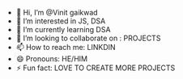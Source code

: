 - 👋 Hi, I’m @Vinit gaikwad 
- 👀 I’m interested in JS, DSA 
- 🌱 I’m currently learning DSA
- 💞️ I’m looking to collaborate on : PROJECTS 
- 📫 How to reach me: LINKDIN 
- 😄 Pronouns: HE/HIM
- ⚡ Fun fact: LOVE TO CREATE MORE PROJECTS 

<!---
Vinit-Ty/Vinit-Ty is a ✨ special ✨ repository because its `README.md` (this file) appears on your GitHub profile.
You can click the Preview link to take a look at your changes.
--->
